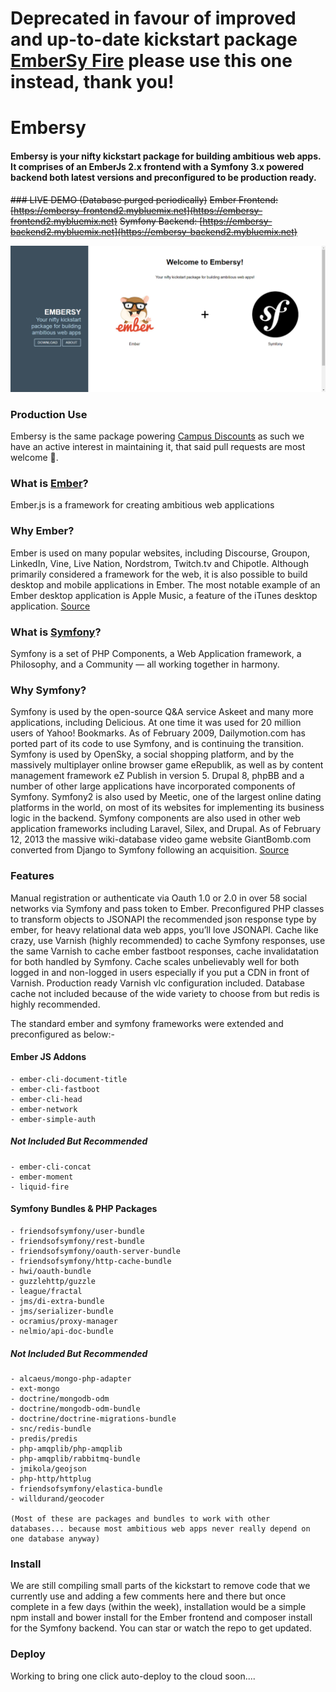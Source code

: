 # Deprecated in favour of improved and up-to-date kickstart package [EmberSy Fire](https://github.com/The-Don-Himself/Embersy-Fire) please use this one instead, thank you!


# Embersy
#### Embersy is your nifty kickstart package for building ambitious web apps. It comprises of an EmberJs 2.x frontend with a Symfony 3.x powered backend both latest versions and preconfigured to be production ready. 

~~### LIVE DEMO (Database purged periodically)~~
~~Ember Frontend: [https://embersy-frontend2.mybluemix.net](https://embersy-frontend2.mybluemix.net)~~
~~Symfony Backend: [https://embersy-backend2.mybluemix.net](https://embersy-backend2.mybluemix.net)~~


![Image](embersy.png?raw=true "EmberSy Screenshot")


### Production Use
Embersy is the same package powering [Campus Discounts](https://campus-discounts.com/) as such we have an active interest in maintaining it, that said pull requests are most welcome .

### What is [Ember](http://emberjs.com)?
Ember.js is a framework for creating ambitious web applications

### Why Ember?
Ember is used on many popular websites, including Discourse, Groupon, LinkedIn, Vine, Live Nation, Nordstrom, Twitch.tv and Chipotle. Although primarily considered a framework for the web, it is also possible to build desktop and mobile applications in Ember. The most notable example of an Ember desktop application is Apple Music, a feature of the iTunes desktop application. [Source](https://en.wikipedia.org/wiki/Ember.js)

### What is [Symfony](http://symfony.com/)?
Symfony is a set of PHP Components, a Web Application framework, a Philosophy, and a Community — all working together in harmony.

### Why Symfony?
Symfony is used by the open-source Q&A service Askeet and many more applications, including Delicious. At one time it was used for 20 million users of Yahoo! Bookmarks. As of February 2009, Dailymotion.com has ported part of its code to use Symfony, and is continuing the transition. Symfony is used by OpenSky, a social shopping platform, and by the massively multiplayer online browser game eRepublik, as well as by content management framework eZ Publish in version 5. Drupal 8, phpBB and a number of other large applications have incorporated components of Symfony. Symfony2 is also used by Meetic, one of the largest online dating platforms in the world, on most of its websites for implementing its business logic in the backend. Symfony components are also used in other web application frameworks including Laravel, Silex, and Drupal. As of February 12, 2013 the massive wiki-database video game website GiantBomb.com converted from Django to Symfony following an acquisition. [Source](https://en.wikipedia.org/wiki/Symfony)

### Features

Manual registration or authenticate via Oauth 1.0 or 2.0 in over 58 social networks via Symfony and pass token to Ember. Preconfigured PHP classes to transform objects to JSONAPI the recommended json response type by ember, for heavy relational data web apps, you’ll love JSONAPI. Cache like crazy, use Varnish (highly recommended) to cache Symfony responses, use the same Varnish to cache ember fastboot responses, cache invalidatation for both handled by Symfony. Cache scales unbelievably well for both logged in and non-logged in users especially if you put a CDN in front of Varnish. Production ready Varnish vlc configuration included. Database cache not included because of the wide variety to choose from but redis is highly recommended.

The standard ember and symfony frameworks were extended and preconfigured as below:-
#### Ember JS Addons
    - ember-cli-document-title
    - ember-cli-fastboot
    - ember-cli-head
    - ember-network
    - ember-simple-auth

##### Not Included But Recommended
    - ember-cli-concat
    - ember-moment
    - liquid-fire

#### Symfony Bundles & PHP Packages
    - friendsofsymfony/user-bundle
    - friendsofsymfony/rest-bundle
    - friendsofsymfony/oauth-server-bundle
    - friendsofsymfony/http-cache-bundle
    - hwi/oauth-bundle
    - guzzlehttp/guzzle
    - league/fractal
    - jms/di-extra-bundle
    - jms/serializer-bundle
    - ocramius/proxy-manager
    - nelmio/api-doc-bundle 

##### Not Included But Recommended
    - alcaeus/mongo-php-adapter
    - ext-mongo
    - doctrine/mongodb-odm
    - doctrine/mongodb-odm-bundle
    - doctrine/doctrine-migrations-bundle
    - snc/redis-bundle
    - predis/predis
    - php-amqplib/php-amqplib
    - php-amqplib/rabbitmq-bundle
    - jmikola/geojson
    - php-http/httplug
    - friendsofsymfony/elastica-bundle
    - willdurand/geocoder

    (Most of these are packages and bundles to work with other databases... because most ambitious web apps never really depend on one database anyway)

### Install
We are still compiling small parts of the kickstart to remove code that we currently use and adding a few comments here and there but once complete in a few days (within the week), installation would be a simple npm install and bower install for the Ember frontend and composer install for the Symfony backend. You can star or watch the repo to get updated.

### Deploy
Working to bring one click auto-deploy to the cloud soon....
